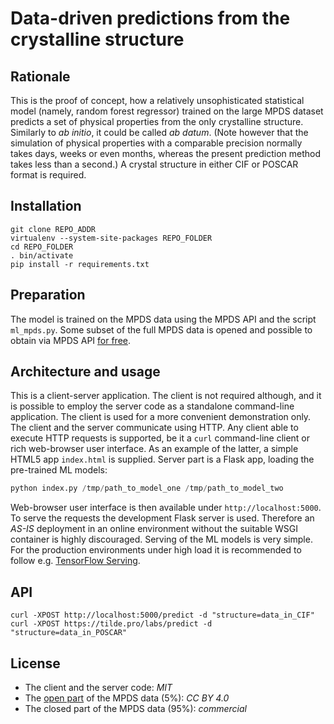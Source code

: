 Data-driven predictions from the crystalline structure
======

Rationale
------

This is the proof of concept, how a relatively unsophisticated statistical model (namely, random forest regressor) trained on the large MPDS dataset predicts a set of physical properties from the only crystalline structure. Similarly to _ab initio_, it could be called _ab datum_. (Note however that the simulation of physical properties with a comparable precision normally takes days, weeks or even months, whereas the present prediction method takes less than a second.) A crystal structure in either CIF or POSCAR format is required.

Installation
------

```shell
git clone REPO_ADDR
virtualenv --system-site-packages REPO_FOLDER
cd REPO_FOLDER
. bin/activate
pip install -r requirements.txt
```

Preparation
------

The model is trained on the MPDS data using the MPDS API and the script `ml_mpds.py`. Some subset of the full MPDS data is opened and possible to obtain via MPDS API [for free](https://mpds.io/open-data-api).

Architecture and usage
------

This is a client-server application. The client is not required although, and it is possible to employ the server code as a standalone command-line application. The client is used for a more convenient demonstration only. The client and the server communicate using HTTP. Any client able to execute HTTP requests is supported, be it a `curl` command-line client or rich web-browser user interface. As an example of the latter, a simple HTML5 app `index.html` is supplied. Server part is a Flask app, loading the pre-trained ML models:

```python
python index.py /tmp/path_to_model_one /tmp/path_to_model_two
```

Web-browser user interface is then available under `http://localhost:5000`. To serve the requests the development Flask server is used. Therefore an _AS-IS_ deployment in an online environment without the suitable WSGI container is highly discouraged. Serving of the ML models is very simple. For the production environments under high load it is recommended to follow e.g. [TensorFlow Serving](https://www.tensorflow.org/serving).

API
------

```shell
curl -XPOST http://localhost:5000/predict -d "structure=data_in_CIF"
curl -XPOST https://tilde.pro/labs/predict -d "structure=data_in_POSCAR"
```

License
------

- The client and the server code: *MIT*
- The [open part](https://mpds.io/open-data-api) of the MPDS data (5%): *CC BY 4.0*
- The closed part of the MPDS data (95%): *commercial*
